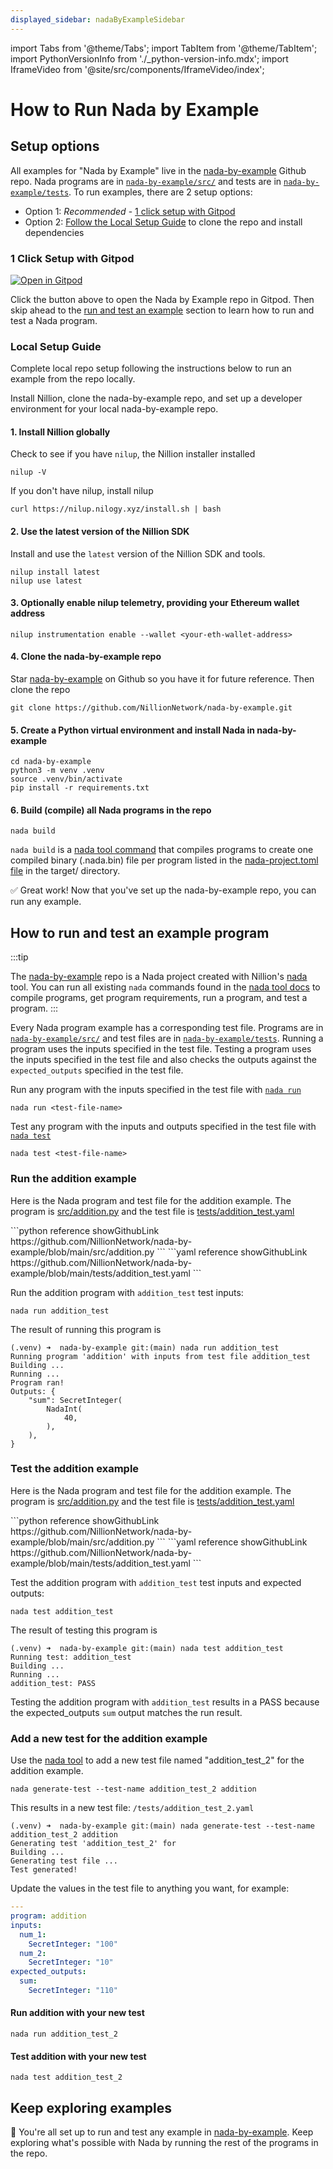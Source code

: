 ```yaml
---
displayed_sidebar: nadaByExampleSidebar
---
```


import Tabs from '@theme/Tabs';
import TabItem from '@theme/TabItem';
import PythonVersionInfo from './\_python-version-info.mdx';
import IframeVideo from '@site/src/components/IframeVideo/index';

# How to Run Nada by Example 

## Setup options

All examples for "Nada by Example" live in the [nada-by-example](https://github.com/NillionNetwork/nada-by-example) Github repo. Nada programs are in [`nada-by-example/src/`](https://github.com/NillionNetwork/nada-by-example/tree/main/src) and tests are in [`nada-by-example/tests`](https://github.com/NillionNetwork/nada-by-example/tree/main/tests). To run examples, there are 2 setup options:

- Option 1: _Recommended_ - [1 click setup with Gitpod](/nada-by-example-quickstart#1-click-setup-with-gitpod)
- Option 2: [Follow the Local Setup Guide](/nada-by-example-quickstart#local-setup-guide) to clone the repo and install dependencies

### 1 Click Setup with Gitpod

[![Open in Gitpod](https://gitpod.io/button/open-in-gitpod.svg)](https://gitpod.io/#https://github.com/nillionnetwork/nada-by-example)

Click the button above to open the Nada by Example repo in Gitpod. Then skip ahead to the [run and test an example](/nada-by-example-quickstart#how-to-run-and-test-an-example-program) section to learn how to run and test a Nada program.

<IframeVideo videoSrc="https://www.loom.com/embed/4395eeed66934142ba0feaf68a43534a?sid=785f1cc2-881a-4c30-8d96-07007251bd6b"/>


### Local Setup Guide

Complete local repo setup following the instructions below to run an example from the repo locally.

Install Nillion, clone the nada-by-example repo, and set up a developer environment for your local nada-by-example repo.

#### 1. Install Nillion globally

Check to see if you have `nilup`, the Nillion installer installed

```
nilup -V
```

If you don't have nilup, install nilup

```
curl https://nilup.nilogy.xyz/install.sh | bash
```

#### 2. Use the latest version of the Nillion SDK

Install and use the `latest` version of the Nillion SDK and tools.

```
nilup install latest
nilup use latest
```

#### 3. Optionally enable nilup telemetry, providing your Ethereum wallet address

```
nilup instrumentation enable --wallet <your-eth-wallet-address>
```

#### 4. Clone the nada-by-example repo

Star [nada-by-example](https://github.com/NillionNetwork/nada-by-example) on Github so you have it for future reference. Then clone the repo

```
git clone https://github.com/NillionNetwork/nada-by-example.git
```

#### 5. Create a Python virtual environment and install Nada in nada-by-example

<PythonVersionInfo/>

```
cd nada-by-example
python3 -m venv .venv
source .venv/bin/activate
pip install -r requirements.txt
```

#### 6. Build (compile) all Nada programs in the repo

```
nada build
```

`nada build` is a [nada tool command](/nada#build-compile-a-program) that compiles programs to create one compiled binary (.nada.bin) file per program listed in the [nada-project.toml file](https://github.com/NillionNetwork/nada-by-example/blob/main/nada-project.toml) in the target/ directory.


✅ Great work! Now that you've set up the nada-by-example repo, you can run any example.

## How to run and test an example program

:::tip

The [nada-by-example](https://github.com/NillionNetwork/nada-by-example) repo is a Nada project created with Nillion's [nada](/nada) tool. You can run all existing `nada` commands found in the [nada tool docs](/nada) to compile programs, get program requirements, run a program, and test a program.
:::

Every Nada program example has a corresponding test file. Programs are in [`nada-by-example/src/`](https://github.com/NillionNetwork/nada-by-example/tree/main/src) and test files are in [`nada-by-example/tests`](https://github.com/NillionNetwork/nada-by-example/tree/main/tests). Running a program uses the inputs specified in the test file. Testing a program uses the inputs specified in the test file and also checks the outputs against the `expected_outputs` specified in the test file.


Run any program with the inputs specified in the test file with [`nada run`](/nada#run-a-program)

```
nada run <test-file-name>
```

Test any program with the inputs and outputs specified in the test file with [`nada test`](/nada#test-a-program)

```
nada test <test-file-name>
```


### Run the addition example 

Here is the Nada program and test file for the addition example. The program is [src/addition.py](https://github.com/NillionNetwork/nada-by-example/blob/main/src/addition.py) and the test file is [tests/addition_test.yaml](https://github.com/NillionNetwork/nada-by-example/blob/main/tests/addition_test.yaml)

<Tabs>

<TabItem value="program" label="Nada program" default>
```python reference showGithubLink
https://github.com/NillionNetwork/nada-by-example/blob/main/src/addition.py
```
</TabItem>

<TabItem value="test" label="Test file">
```yaml reference showGithubLink
https://github.com/NillionNetwork/nada-by-example/blob/main/tests/addition_test.yaml
```
</TabItem>
</Tabs>

Run the addition program with `addition_test` test inputs:

```
nada run addition_test
```

The result of running this program is

```
(.venv) ➜  nada-by-example git:(main) nada run addition_test
Running program 'addition' with inputs from test file addition_test
Building ...
Running ...
Program ran!
Outputs: {
    "sum": SecretInteger(
        NadaInt(
            40,
        ),
    ),
}
```

### Test the addition example 

Here is the Nada program and test file for the addition example. The program is [src/addition.py](https://github.com/NillionNetwork/nada-by-example/blob/main/src/addition.py) and the test file is [tests/addition_test.yaml](https://github.com/NillionNetwork/nada-by-example/blob/main/tests/addition_test.yaml)

<Tabs>

<TabItem value="program" label="Nada program" default>
```python reference showGithubLink
https://github.com/NillionNetwork/nada-by-example/blob/main/src/addition.py
```
</TabItem>

<TabItem value="test" label="Test file">
```yaml reference showGithubLink
https://github.com/NillionNetwork/nada-by-example/blob/main/tests/addition_test.yaml
```
</TabItem>
</Tabs>

Test the addition program with `addition_test` test inputs and expected outputs:

```
nada test addition_test
```

The result of testing this program is

```
(.venv) ➜  nada-by-example git:(main) nada test addition_test
Running test: addition_test
Building ...
Running ...
addition_test: PASS
```

Testing the addition program with `addition_test` results in a PASS because the expected_outputs `sum` output matches the run result.

### Add a new test for the addition example 

Use the [nada tool](/nada#generate-a-test-file) to add a new test file named "addition_test_2" for the addition example.

```
nada generate-test --test-name addition_test_2 addition
```

This results in a new test file: `/tests/addition_test_2.yaml`

```
(.venv) ➜  nada-by-example git:(main) nada generate-test --test-name addition_test_2 addition
Generating test 'addition_test_2' for
Building ...
Generating test file ...
Test generated!
```

Update the values in the test file to anything you want, for example:

```yaml
---
program: addition
inputs:
  num_1:
    SecretInteger: "100"
  num_2:
    SecretInteger: "10"
expected_outputs:
  sum:
    SecretInteger: "110"

```

#### Run addition with your new test

```
nada run addition_test_2
```

#### Test addition with your new test

```
nada test addition_test_2
```

## Keep exploring examples

🥳 You're all set up to run and test any example in [nada-by-example](https://github.com/NillionNetwork/nada-by-example). Keep exploring what's possible with Nada by running the rest of the programs in the repo.